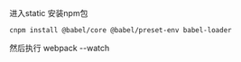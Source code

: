 进入static 安装npm包
```
cnpm install @babel/core @babel/preset-env babel-loader
```

然后执行 webpack --watch